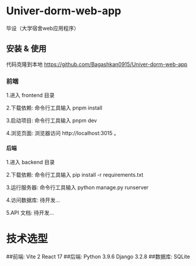 # Univer-dorm-web-app
毕设（大学宿舍web应用程序）
## 安装 & 使用
代码克隆到本地 https://github.com/Bagashkan0915/Univer-dorm-web-app
### 前端
1.进入 frontend 目录

2.下载依赖: 命令行工具输入 pnpm install

3.启动项目: 命令行工具输入 pnpm dev

4.浏览页面: 浏览器访问 http://localhost:3015  。
#### 后端
1.进入 backend 目录

2.下载依赖: 命令行工具输入 pip install -r requirements.txt

3.运行服务器: 命令行工具输入 python manage.py runserver

4.访问数据库: 待开发...

5.API 文档: 待开发...
# 技术选型
##前端: Vite 2 React 17
##后端: Python 3.9.6 Django 3.2.8
##数据库: SQLite


